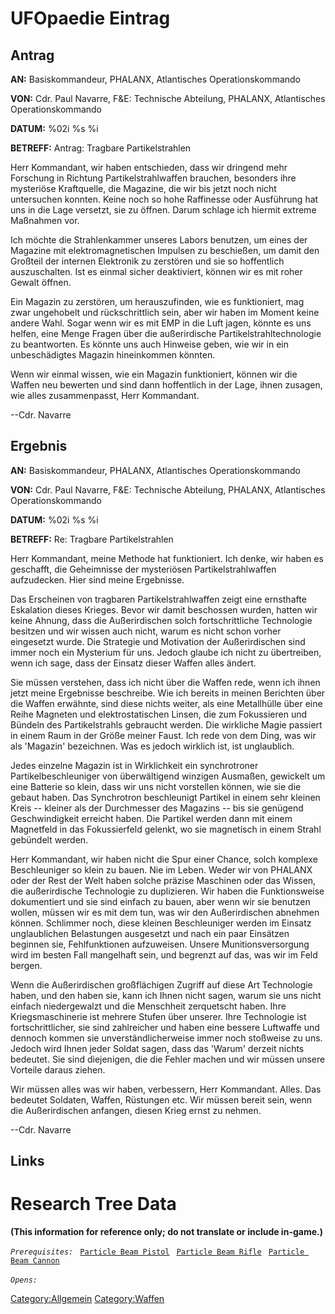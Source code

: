 # UFOpaedie Eintrag

## Antrag

**AN:** Basiskommandeur, PHALANX, Atlantisches Operationskommando

**VON:** Cdr. Paul Navarre, F&E: Technische Abteilung, PHALANX,
Atlantisches Operationskommando

**DATUM:** %02i %s %i

**BETREFF:** Antrag: Tragbare Partikelstrahlen

Herr Kommandant, wir haben entschieden, dass wir dringend mehr Forschung
in Richtung Partikelstrahlwaffen brauchen, besonders ihre mysteriöse
Kraftquelle, die Magazine, die wir bis jetzt noch nicht untersuchen
konnten. Keine noch so hohe Raffinesse oder Ausführung hat uns in die
Lage versetzt, sie zu öffnen. Darum schlage ich hiermit extreme
Maßnahmen vor.

Ich möchte die Strahlenkammer unseres Labors benutzen, um eines der
Magazine mit elektromagnetischen Impulsen zu beschießen, um damit den
Großteil der internen Elektronik zu zerstören und sie so hoffentlich
auszuschalten. Ist es einmal sicher deaktiviert, können wir es mit roher
Gewalt öffnen.

Ein Magazin zu zerstören, um herauszufinden, wie es funktioniert, mag
zwar ungehobelt und rückschrittlich sein, aber wir haben im Moment keine
andere Wahl. Sogar wenn wir es mit EMP in die Luft jagen, könnte es uns
helfen, eine Menge Fragen über die außerirdische
Partikelstrahltechnologie zu beantworten. Es könnte uns auch Hinweise
geben, wie wir in ein unbeschädigtes Magazin hineinkommen könnten.

Wenn wir einmal wissen, wie ein Magazin funktioniert, können wir die
Waffen neu bewerten und sind dann hoffentlich in der Lage, ihnen
zusagen, wie alles zusammenpasst, Herr Kommandant.

--Cdr. Navarre

## Ergebnis

**AN:** Basiskommandeur, PHALANX, Atlantisches Operationskommando

**VON:** Cdr. Paul Navarre, F&E: Technische Abteilung, PHALANX,
Atlantisches Operationskommando

**DATUM:** %02i %s %i

**BETREFF:** Re: Tragbare Partikelstrahlen

Herr Kommandant, meine Methode hat funktioniert. Ich denke, wir haben es
geschafft, die Geheimnisse der mysteriösen Partikelstrahlwaffen
aufzudecken. Hier sind meine Ergebnisse.

Das Erscheinen von tragbaren Partikelstrahlwaffen zeigt eine ernsthafte
Eskalation dieses Krieges. Bevor wir damit beschossen wurden, hatten wir
keine Ahnung, dass die Außerirdischen solch fortschrittliche Technologie
besitzen und wir wissen auch nicht, warum es nicht schon vorher
eingesetzt wurde. Die Strategie und Motivation der Außerirdischen sind
immer noch ein Mysterium für uns. Jedoch glaube ich nicht zu
übertreiben, wenn ich sage, dass der Einsatz dieser Waffen alles ändert.

Sie müssen verstehen, dass ich nicht über die Waffen rede, wenn ich
ihnen jetzt meine Ergebnisse beschreibe. Wie ich bereits in meinen
Berichten über die Waffen erwähnte, sind diese nichts weiter, als eine
Metallhülle über eine Reihe Magneten und elektrostatischen Linsen, die
zum Fokussieren und Bündeln des Partikelstrahls gebraucht werden. Die
wirkliche Magie passiert in einem Raum in der Größe meiner Faust. Ich
rede von dem Ding, was wir als 'Magazin' bezeichnen. Was es jedoch
wirklich ist, ist unglaublich.

Jedes einzelne Magazin ist in Wirklichkeit ein synchrotroner
Partikelbeschleuniger von überwältigend winzigen Ausmaßen, gewickelt um
eine Batterie so klein, dass wir uns nicht vorstellen können, wie sie
die gebaut haben. Das Synchrotron beschleunigt Partikel in einem sehr
kleinen Kreis -- kleiner als der Durchmesser des Magazins -- bis sie
genügend Geschwindigkeit erreicht haben. Die Partikel werden dann mit
einem Magnetfeld in das Fokussierfeld gelenkt, wo sie magnetisch in
einem Strahl gebündelt werden.

Herr Kommandant, wir haben nicht die Spur einer Chance, solch komplexe
Beschleuniger so klein zu bauen. Nie im Leben. Weder wir von PHALANX
oder der Rest der Welt haben solche präzise Maschinen oder das Wissen,
die außerirdische Technologie zu duplizieren. Wir haben die
Funktionsweise dokumentiert und sie sind einfach zu bauen, aber wenn wir
sie benutzen wollen, müssen wir es mit dem tun, was wir den
Außerirdischen abnehmen können. Schlimmer noch, diese kleinen
Beschleuniger werden im Einsatz unglaublichen Belastungen ausgesetzt und
nach ein paar Einsätzen beginnen sie, Fehlfunktionen aufzuweisen. Unsere
Munitionsversorgung wird im besten Fall mangelhaft sein, und begrenzt
auf das, was wir im Feld bergen.

Wenn die Außerirdischen großflächigen Zugriff auf diese Art Technologie
haben, und den haben sie, kann ich Ihnen nicht sagen, warum sie uns
nicht einfach niedergewalzt und die Menschheit zerquetscht haben. Ihre
Kriegsmaschinerie ist mehrere Stufen über unserer. Ihre Technologie ist
fortschrittlicher, sie sind zahlreicher und haben eine bessere Luftwaffe
und dennoch kommen sie unverständlicherweise immer noch stoßweise zu
uns. Jedoch wird Ihnen jeder Soldat sagen, dass das 'Warum' derzeit
nichts bedeutet. Sie sind diejenigen, die die Fehler machen und wir
müssen unsere Vorteile daraus ziehen.

Wir müssen alles was wir haben, verbessern, Herr Kommandant. Alles. Das
bedeutet Soldaten, Waffen, Rüstungen etc. Wir müssen bereit sein, wenn
die Außerirdischen anfangen, diesen Krieg ernst zu nehmen.

--Cdr. Navarre

## Links

# Research Tree Data

**(This information for reference only; do not translate or include
in-game.)**

*`Prerequisites:`*
` `[`Particle Beam Pistol`](Equipment/Secondary_Weapons/Particle_Beam_Pistol "wikilink")
` `[`Particle Beam Rifle`](Equipment/Primary_Weapons/Particle_Beam_Rifle "wikilink")
` `[`Particle Beam Cannon`](Equipment/Primary_Weapons/Particle_Beam_Cannon "wikilink")

*`Opens:`*
` `

[Category:Allgemein](Category:Allgemein "wikilink")
[Category:Waffen](Category:Waffen "wikilink")